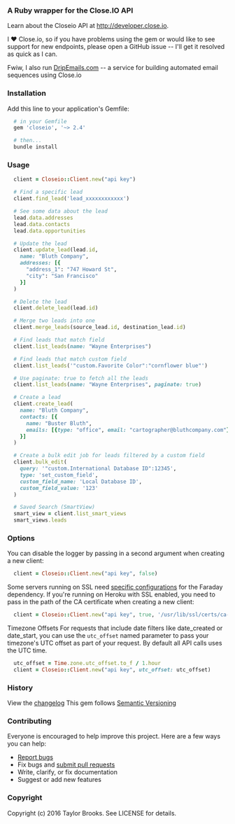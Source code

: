 ### A Ruby wrapper for the Close.IO API

Learn about the Closeio API at http://developer.close.io.

I :heart: Close.io, so if you have problems using the gem or would like to see support for new endpoints, please open a GitHub issue -- I'll get it resolved as quick as I can.

Fwiw, I also run [DripEmails.com](https://www.DripEmails.com) -- a service for building automated email sequences using Close.io

### Installation
Add this line to your application's Gemfile:
````ruby
  # in your Gemfile
  gem 'closeio', '~> 2.4'

  # then...
  bundle install
````

### Usage
````ruby
  client = Closeio::Client.new("api key")

  # Find a specific lead
  client.find_lead('lead_xxxxxxxxxxxx')

  # See some data about the lead
  lead.data.addresses
  lead.data.contacts
  lead.data.opportunities

  # Update the lead
  client.update_lead(lead.id,
    name: "Bluth Company",
    addresses: [{
      "address_1": "747 Howard St",
      "city": "San Francisco"
    }]
  )

  # Delete the lead
  client.delete_lead(lead.id)

  # Merge two leads into one
  client.merge_leads(source_lead.id, destination_lead.id)

  # Find leads that match field
  client.list_leads(name: "Wayne Enterprises")

  # Find leads that match custom field
  client.list_leads('"custom.Favorite Color":"cornflower blue"')

  # Use paginate: true to fetch all the leads
  client.list_leads(name: "Wayne Enterprises", paginate: true)

  # Create a lead
  client.create_lead(
    name: "Bluth Company",
    contacts: [{
      name: "Buster Bluth",
      emails: [{type: "office", email: "cartographer@bluthcompany.com"}]
    }]
  )

  # Create a bulk edit job for leads filtered by a custom field
  client.bulk_edit(
    query: '"custom.International Database ID":12345',
    type: 'set_custom_field',
    custom_field_name: 'Local Database ID',
    custom_field_value: '123'
  )

  # Saved Search (SmartView)
  smart_view = client.list_smart_views
  smart_views.leads
````

### Options

You can disable the logger by passing in a second argument when creating a new client:
```ruby
  client = Closeio::Client.new("api key", false)
```

Some servers running on SSL need [specific configurations](https://github.com/lostisland/faraday/wiki/Setting-up-SSL-certificates) for the Faraday dependency.
If you're running on Heroku with SSL enabled, you need to pass in the path of the CA certificate when creating a new client:
```ruby
  client = Closeio::Client.new("api key", true, '/usr/lib/ssl/certs/ca-certificates.crt')
```

Timezone Offsets
For requests that include date filters like date_created or date_start, you can use the `utc_offset` named parameter to pass your timezone's UTC offset as part of your request. By default all API calls uses the UTC time.
```ruby
  utc_offset = Time.zone.utc_offset.to_f / 1.hour
  client = Closeio::Client.new("api key", utc_offset: utc_offset)
```


### History

View the [changelog](https://github.com/taylorbrooks/closeio/blob/master/CHANGELOG.md)
This gem follows [Semantic Versioning](http://semver.org/)

### Contributing

Everyone is encouraged to help improve this project. Here are a few ways you can help:

- [Report bugs](https://github.com/taylorbrooks/closeio/issues)
- Fix bugs and [submit pull requests](https://github.com/taylorbrooks/closeio/pulls)
- Write, clarify, or fix documentation
- Suggest or add new features

### Copyright
Copyright (c) 2016 Taylor Brooks. See LICENSE for details.

